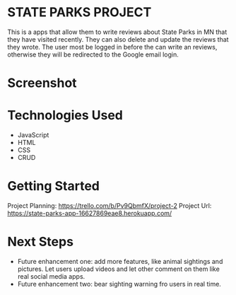 # STATE PARKS PROJECT

This is a apps that allow them to write reviews about State Parks in MN that they have visited recently. They can also delete and update the reviews that they wrote. The user most be logged in before the can write an reviews, otherwise they will be redirected to the Google email login.

# Screenshot


# Technologies Used

- JavaScript
- HTML
- CSS
- CRUD

# Getting Started

Project Planning: https://trello.com/b/Pv9QbmfX/project-2
Project Url: https://state-parks-app-16627869eae8.herokuapp.com/

# Next Steps

- Future enhancement one: add more features, like animal sightings and pictures. Let users upload videos and let other comment on them like real social media apps.
- Future enhancement two: bear sighting warning fro users in real time.
